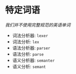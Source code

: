 # 特定词语

*我们并不使用完整规范的英语单词*

- 词法分析器: `lexer`
- 词法分析: `lex`
- 语法分析器: `parser`
- 语法分析: `parse`
- 语义分析器: `semanter`
- 语义分析: `semant`
